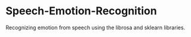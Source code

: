 # Speech-Emotion-Recognition
Recognizing emotion from speech using the librosa and sklearn libraries.
